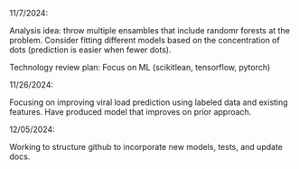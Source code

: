 11/7/2024:

Analysis idea: throw multiple ensambles that include randomr forests at the problem. Consider fitting different
models based on the concentration of dots (prediction is easier when fewer dots).

Technology review plan:
Focus on ML (scikitlean, tensorflow, pytorch)

11/26/2024:

Focusing on improving viral load prediction using labeled data and existing features. Have produced model that
improves on prior approach.

12/05/2024:

Working to structure github to incorporate new models, tests, and update docs.


